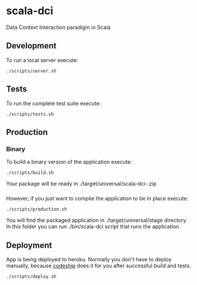 # scala-dci

Data Context Interaction paradigm in Scala

## Development

To run a local server execute:

    ./scripts/server.sh

## Tests

To run the complete test suite execute:

    ./scripts/tests.sh

## Production

### Binary

To build a binary version of the application execute:

    ./scripts/build.sh

Your package will be ready in ./target/universal/scala-dci-<VERSION>.zip

###

However, if you just want to complie the application to be in place execute:

    ./scripts/production.sh

You will find the packaged application in ./target/universal/stage directory. In this folder you can run ./bin/scala-dci script that runs the application.

## Deployment

App is being deployed to heroku. Normally you don't have to deploy manually, because [codeship](http://codeship.io/) does it for you after successful build and tests.

    ./scripts/deploy.sh
